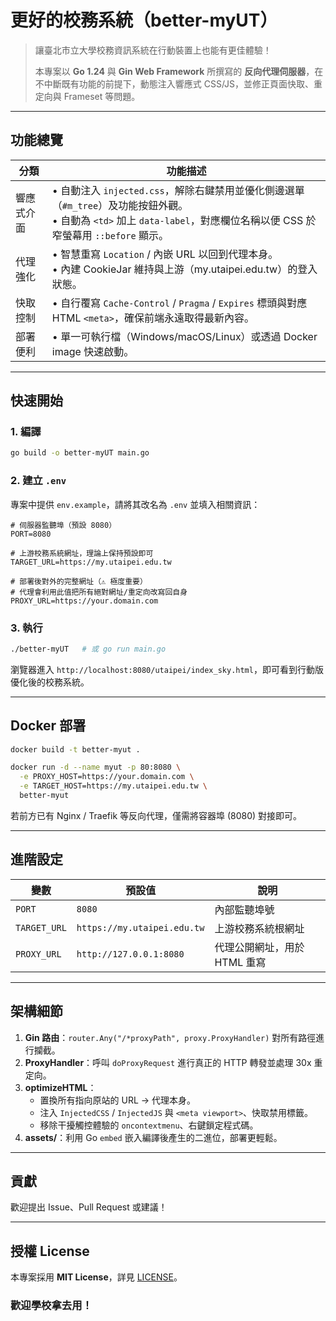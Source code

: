 # 更好的校務系統（better-myUT）

> 讓臺北市立大學校務資訊系統在行動裝置上也能有更佳體驗！
>
> 本專案以 **Go 1.24** 與 **Gin Web Framework** 所撰寫的 **反向代理伺服器**，在不中斷既有功能的前提下，動態注入響應式 CSS/JS，並修正頁面快取、重定向與 Frameset 等問題。

---

## 功能總覽

| 分類 | 功能描述 |
| --- | --- |
| 響應式介面 | • 自動注入 `injected.css`，解除右鍵禁用並優化側邊選單（`#m_tree`）及功能按鈕外觀。<br/>• 自動為 `<td>` 加上 `data-label`，對應欄位名稱以便 CSS 於窄螢幕用 `::before` 顯示。 |
| 代理強化 | • 智慧重寫 `Location` / 內嵌 URL 以回到代理本身。<br/>• 內建 CookieJar 維持與上游（my.utaipei.edu.tw）的登入狀態。 |
| 快取控制 | • 自行覆寫 `Cache-Control` / `Pragma` / `Expires` 標頭與對應 HTML `<meta>`，確保前端永遠取得最新內容。 |
| 部署便利 | • 單一可執行檔（Windows/macOS/Linux）或透過 Docker image 快速啟動。 |

---

## 快速開始

### 1. 編譯

```bash
go build -o better-myUT main.go
```

### 2. 建立 `.env`

專案中提供 `env.example`，請將其改名為 `.env` 並填入相關資訊：

```dotenv
# 伺服器監聽埠（預設 8080）
PORT=8080

# 上游校務系統網址，理論上保持預設即可
TARGET_URL=https://my.utaipei.edu.tw

# 部署後對外的完整網址（⚠️ 極度重要）
# 代理會利用此值把所有絕對網址/重定向改寫回自身
PROXY_URL=https://your.domain.com
```

### 3. 執行

```bash
./better-myUT   # 或 go run main.go
```

瀏覽器進入 `http://localhost:8080/utaipei/index_sky.html`，即可看到行動版優化後的校務系統。

---

## Docker 部署

```bash
docker build -t better-myut .

docker run -d --name myut -p 80:8080 \
  -e PROXY_HOST=https://your.domain.com \
  -e TARGET_HOST=https://my.utaipei.edu.tw \
  better-myut
```

若前方已有 Nginx / Traefik 等反向代理，僅需將容器埠 (8080) 對接即可。

---

## 進階設定

| 變數 | 預設值 | 說明 |
| --- | --- | --- |
| `PORT` | `8080` | 內部監聽埠號 |
| `TARGET_URL` | `https://my.utaipei.edu.tw` | 上游校務系統根網址 |
| `PROXY_URL` | `http://127.0.0.1:8080` | 代理公開網址，用於 HTML 重寫 |

---

## 架構細節

1. **Gin 路由**：`router.Any("/*proxyPath", proxy.ProxyHandler)` 對所有路徑進行攔截。
2. **ProxyHandler**：呼叫 `doProxyRequest` 進行真正的 HTTP 轉發並處理 30x 重定向。
3. **optimizeHTML**：
   - 置換所有指向原站的 URL → 代理本身。
   - 注入 `InjectedCSS` / `InjectedJS` 與 `<meta viewport>`、快取禁用標籤。
   - 移除干擾觸控體驗的 `oncontextmenu`、右鍵鎖定程式碼。
4. **assets/**：利用 Go `embed` 嵌入編譯後產生的二進位，部署更輕鬆。

---

## 貢獻

歡迎提出 Issue、Pull Request 或建議！

---

## 授權 License

本專案採用 **MIT License**，詳見 [LICENSE](LICENSE)。

### 歡迎學校拿去用！